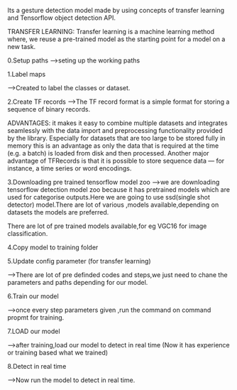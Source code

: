 Its a gesture detection model made by using concepts of transfer learning and Tensorflow object detection API.

TRANSFER LEARNING:
 Transfer learning is a machine learning method where,
 we reuse a pre-trained model as the starting point for a model on a new task.




0.Setup paths
-->seting up the working paths

1.Label  maps

-->Created to label the classes or dataset.

2.Create TF records
-->The TF record format is a simple format for storing a sequence of binary records.

ADVANTAGES:
it makes it easy to combine multiple datasets and integrates seamlessly with the 
data import and preprocessing functionality provided by the library. 
Especially for datasets that are too large to be stored fully 
in memory this is an advantage as only the data that is required at the time (e.g. a batch) is 
loaded from disk and then processed. 
Another major advantage of TFRecords is that it is possible to 
store sequence data — for instance, a time series or 
word encodings.

3.Downloading pre trained tensorflow model zoo
-->we are downloading tensorflow detection model zoo because it has pretrained models
which are used for categorise outputs.Here we are going to use ssd(single shot detector) model.There are
lot of various ,models available,depending on datasets the models are preferred.

There are lot of pre trained models available,for eg VGC16 for image classification.

4.Copy model to training folder

5.Update config parameter (for transfer learning)

-->There are lot of pre definded codes and steps,we just need to chane the parameters and
 paths depending for our model.

6.Train our model

-->once every step parameters given ,run the command on command propmt for training.

7.LOAD our model

-->after training,load our model to detect in real time (Now it has
experience or training based what we trained)

8.Detect in real time

-->Now run the model to detect in real time.
